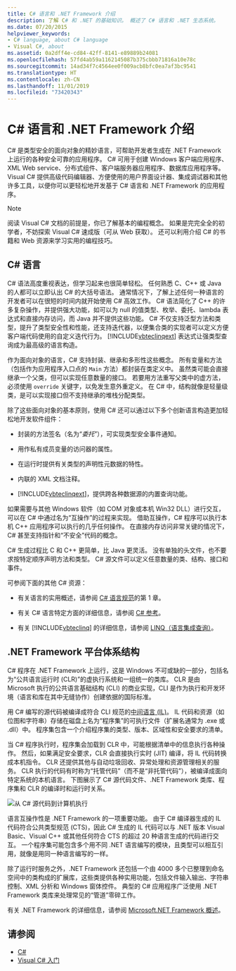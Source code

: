 ```yaml
---
title: C# 语言和 .NET Framework 介绍
description: 了解 C# 和 .NET 的基础知识。 概述了 C# 语言和 .NET 生态系统。
ms.date: 07/20/2015
helpviewer_keywords:
- C# language, about C# language
- Visual C#, about
ms.assetid: 0a2dff4e-cd84-42ff-8141-e89889b24081
ms.openlocfilehash: 57fd4ab59a1162145087b375cbbb71816a10e78c
ms.sourcegitcommit: 14ad34f7c4564ee0f009acb8bfc0ea7af3bc9541
ms.translationtype: HT
ms.contentlocale: zh-CN
ms.lasthandoff: 11/01/2019
ms.locfileid: "73420343"
---
```

# <a name="introduction-to-the-c-language-and-the-net-framework"></a>C# 语言和 .NET Framework 介绍

C# 是类型安全的面向对象的精妙语言，可帮助开发者生成在 .NET Framework 上运行的各种安全可靠的应用程序。 C# 可用于创建 Windows 客户端应用程序、XML Web service、分布式组件、客户端服务器应用程序、数据库应用程序等。 Visual C# 提供高级代码编辑器、方便使用的用户界面设计器、集成调试器和其他许多工具，以便你可以更轻松地开发基于 C# 语言和 .NET Framework 的应用程序。  
  
> [!NOTE]
> 阅读 Visual C# 文档的前提是，你已了解基本的编程概念。 如果是完完全全的初学者，不妨探索 Visual C# 速成版（可从 Web 获取）。 还可以利用介绍 C# 的书籍和 Web 资源来学习实用的编程技巧。  
  
## <a name="c-language"></a>C# 语言

 C# 语法高度重视表达，但学习起来也很简单轻松。 任何熟悉 C、C++ 或 Java 的人都可以立即认出 C# 的大括号语法。 通常情况下，了解上述任何一种语言的开发者可以在很短的时间内就开始使用 C# 高效工作。 C# 语法简化了 C++ 的许多复杂操作，并提供强大功能，如可以为 null 的值类型、枚举、委托、lambda 表达式和直接内存访问，而 Java 并不提供这些功能。 C# 不仅支持泛型方法和类型，提升了类型安全性和性能，还支持迭代器，以便集合类的实现者可以定义方便客户端代码使用的自定义迭代行为。 [!INCLUDE[vbteclinqext](~/includes/vbteclinqext-md.md)] 表达式让强类型查询成为最高级的语言构造。  
  
 作为面向对象的语言，C# 支持封装、继承和多形性这些概念。 所有变量和方法（包括作为应用程序入口点的 `Main` 方法）都封装在类定义中。 虽然类可能会直接继承一个父类，但可以实现任意数量的接口。 若要用方法重写父类中的虚方法，必须使用 `override` 关键字，以免发生意外重定义。 在 C# 中，结构就像是轻量级类，是可以实现接口但不支持继承的堆栈分配类型。  
  
 除了这些面向对象的基本原则，使用 C# 还可以通过以下多个创新语言构造更加轻松地开发软件组件：  
  
- 封装的方法签名（名为“*委托*”），可实现类型安全事件通知。  
  
- 用作私有成员变量的访问器的属性。  
  
- 在运行时提供有关类型的声明性元数据的特性。  
  
- 内联的 XML 文档注释。  
  
- [!INCLUDE[vbteclinqext](~/includes/vbteclinqext-md.md)]，提供跨各种数据源的内置查询功能。  
  
 如果需要与其他 Windows 软件（如 COM 对象或本机 Win32 DLL）进行交互，可以在 C# 中通过名为“互操作”的过程来实现。 借助互操作，C# 程序可以执行本机 C++ 应用程序可以执行的几乎任何操作。 在直接内存访问非常关键的情况下，C# 甚至支持指针和“不安全”代码的概念。  
  
 C# 生成过程比 C 和 C++ 更简单，比 Java 更灵活。 没有单独的头文件，也不要求按特定顺序声明方法和类型。 C# 源文件可以定义任意数量的类、结构、接口和事件。  
  
 可参阅下面的其他 C# 资源：  
  
- 有关语言的实用概述，请参阅 [C# 语言规范](/dotnet/csharp/language-reference/language-specification/introduction)的第 1 章。  
  
- 有关 C# 语言特定方面的详细信息，请参阅 [C# 参考](../language-reference/index.md)。  
  
- 有关 [!INCLUDE[vbteclinq](~/includes/vbteclinq-md.md)] 的详细信息，请参阅 [LINQ（语言集成查询）](../programming-guide/concepts/linq/index.md)。  

## <a name="net-framework-platform-architecture"></a>.NET Framework 平台体系结构

 C# 程序在 .NET Framework 上运行，这是 Windows 不可或缺的一部分，包括名为“公共语言运行时 (CLR)”的虚执行系统和一组统一的类库。 CLR 是由 Microsoft 执行的公共语言基础结构 (CLI) 的商业实现，CLI 是作为执行和开发环境（语言和库在其中无缝协作）创建依据的国际标准。  
  
 用 C# 编写的源代码被编译成符合 CLI 规范的[中间语言 (IL)](../../standard/managed-code.md)。 IL 代码和资源（如位图和字符串）存储在磁盘上名为“程序集”的可执行文件（扩展名通常为 .exe 或 .dll）中。 程序集包含一个介绍程序集的类型、版本、区域性和安全要求的清单。  
  
 当 C# 程序执行时，程序集会加载到 CLR 中，可能根据清单中的信息执行各种操作。 然后，如果满足安全要求，CLR 会直接执行实时 (JIT) 编译，将 IL 代码转换成本机指令。 CLR 还提供其他与自动垃圾回收、异常处理和资源管理相关的服务。 CLR 执行的代码有时称为“托管代码”（而不是“非托管代码”），被编译成面向特定系统的本机语言。 下图展示了 C# 源代码文件、.NET Framework 类库、程序集和 CLR 的编译时和运行时关系。  
  
 ![从 C# 源代码到计算机执行](./media/introduction-to-the-csharp-language-and-the-net-framework/net-architecture-relationships.png)  
  
 语言互操作性是 .NET Framework 的一项重要功能。 由于 C# 编译器生成的 IL 代码符合公共类型规范 (CTS)，因此 C# 生成的 IL 代码可以与 .NET 版本 Visual Basic、Visual C++ 或其他任何符合 CTS 的超过 20 种语言生成的代码进行交互。 一个程序集可能包含多个用不同 .NET 语言编写的模块，且类型可以相互引用，就像是用同一种语言编写的一样。  
  
 除了运行时服务之外，.NET Framework 还包括一个由 4000 多个已整理到命名空间中的类构成的扩展库，这些类提供各种实用功能，包括文件输入输出、字符串控制、XML 分析和 Windows 窗体控件。 典型的 C# 应用程序广泛使用 .NET Framework 类库来处理常见的“管道”零碎工作。  
  
 有关 .NET Framework 的详细信息，请参阅 [Microsoft.NET Framework 概述](../../framework/get-started/overview.md)。  
  
## <a name="see-also"></a>请参阅

- [C#](../index.md)
- [Visual C# 入门](/visualstudio/ide/quickstart-csharp-console)
